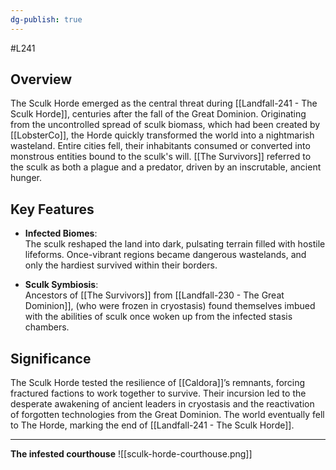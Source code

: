 ```yaml
---
dg-publish: true
---
```

#L241 
## Overview

The Sculk Horde emerged as the central threat during [[Landfall-241 - The Sculk Horde]], centuries after the fall of the Great Dominion. Originating from the uncontrolled spread of sculk biomass, which had been created by [[LobsterCo]], the Horde quickly transformed the world into a nightmarish wasteland. Entire cities fell, their inhabitants consumed or converted into monstrous entities bound to the sculk's will. [[The Survivors]] referred to the sculk as both a plague and a predator, driven by an inscrutable, ancient hunger.

## Key Features

- **Infected Biomes**:  
    The sculk reshaped the land into dark, pulsating terrain filled with hostile lifeforms. Once-vibrant regions became dangerous wastelands, and only the hardiest survived within their borders.
    
- **Sculk Symbiosis**:  
    Ancestors of [[The Survivors]] from [[Landfall-230 - The Great Dominion]], (who were frozen in cryostasis) found themselves imbued with the abilities of sculk once woken up from the infected stasis chambers.
    

## Significance

The Sculk Horde tested the resilience of [[Caldora]]’s remnants, forcing fractured factions to work together to survive. Their incursion led to the desperate awakening of ancient leaders in cryostasis and the reactivation of forgotten technologies from the Great Dominion. The world eventually fell to The Horde, marking the end of [[Landfall-241 - The Sculk Horde]].

---

**The infested courthouse**
![[sculk-horde-courthouse.png]]